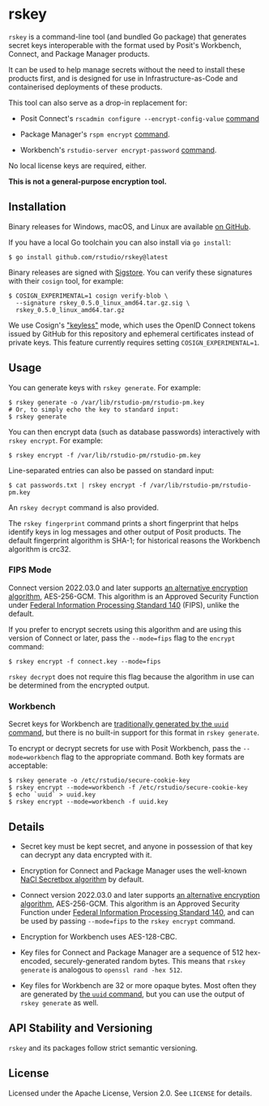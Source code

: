 # rskey

`rskey` is a command-line tool (and bundled Go package) that generates secret
keys interoperable with the format used by Posit's Workbench, Connect, and
Package Manager products.

It can be used to help manage secrets without the need to install these products
first, and is designed for use in Infrastructure-as-Code and containerised
deployments of these products.

This tool can also serve as a drop-in replacement for:

* Posit Connect's `rscadmin configure --encrypt-config-value`
  [command](https://docs.posit.co/connect/admin/appendix/cli/#rscadmin)

* Package Manager's `rspm encrypt`
  [command](https://docs.posit.co/rspm/admin/appendix/encryption/#rspm-encrypt).

* Workbench's `rstudio-server encrypt-password`
  [command](https://docs.posit.co/ide/server-pro/rstudio_server_cli/rstudio_server_cli.html#database).

No local license keys are required, either.

**This is not a general-purpose encryption tool.**

## Installation

Binary releases for Windows, macOS, and Linux are available [on
GitHub](https://github.com/rstudio/rskey/releases).

If you have a local Go toolchain you can also install via `go install`:

``` shell
$ go install github.com/rstudio/rskey@latest
```

Binary releases are signed with [Sigstore](https://www.sigstore.dev/). You can
verify these signatures with their `cosign` tool, for example:

``` shell
$ COSIGN_EXPERIMENTAL=1 cosign verify-blob \
  --signature rskey_0.5.0_linux_amd64.tar.gz.sig \
  rskey_0.5.0_linux_amd64.tar.gz
```

We use Cosign's ["keyless"](https://docs.sigstore.dev/cosign/openid_signing)
mode, which uses the OpenID Connect tokens issued by GitHub for this repository
and ephemeral certificates instead of private keys. This feature currently
requires setting `COSIGN_EXPERIMENTAL=1`.

## Usage

You can generate keys with `rskey generate`. For example:

``` shell
$ rskey generate -o /var/lib/rstudio-pm/rstudio-pm.key
# Or, to simply echo the key to standard input:
$ rskey generate
```

You can then encrypt data (such as database passwords) interactively with `rskey
encrypt`. For example:

``` shell
$ rskey encrypt -f /var/lib/rstudio-pm/rstudio-pm.key
```

Line-separated entries can also be passed on standard input:

``` shell
$ cat passwords.txt | rskey encrypt -f /var/lib/rstudio-pm/rstudio-pm.key
```

An `rskey decrypt` command is also provided.

The `rskey fingerprint` command prints a short fingerprint that helps identify
keys in log messages and other output of Posit products. The default
fingerprint algorithm is SHA-1; for historical reasons the Workbench algorithm
is crc32.

### FIPS Mode

Connect version 2022.03.0 and later supports [an alternative encryption
algorithm](https://docs.posit.co/connect/news/#rstudio-connect-2022.03.0),
AES-256-GCM. This algorithm is an Approved Security Function under [Federal
Information Processing Standard
140](https://csrc.nist.gov/publications/detail/fips/140/3/final) (FIPS), unlike
the default.

If you prefer to encrypt secrets using this algorithm and are using this version
of Connect or later, pass the `--mode=fips` flag to the `encrypt` command:

``` shell
$ rskey encrypt -f connect.key --mode=fips
```

`rskey decrypt` does not require this flag because the algorithm in use can be
determined from the encrypted output.

### Workbench

Secret keys for Workbench are [traditionally generated by the `uuid`
command](https://docs.posit.co/ide/server-pro/load_balancing/configuration.html#generating-a-key),
but there is no built-in support for this format in `rskey generate`.

To encrypt or decrypt secrets for use with Posit Workbench, pass the
`--mode=workbench` flag to the appropriate command. Both key formats are
acceptable:

``` shell
$ rskey generate -o /etc/rstudio/secure-cookie-key
$ rskey encrypt --mode=workbench -f /etc/rstudio/secure-cookie-key
$ echo `uuid` > uuid.key
$ rskey encrypt --mode=workbench -f uuid.key
```

## Details

* Secret key must be kept secret, and anyone in possession of that key can
  decrypt any data encrypted with it.

* Encryption for Connect and Package Manager uses the well-known [NaCl Secretbox
  algorithm](https://pkg.go.dev/golang.org/x/crypto/nacl/secretbox) by default.

* Connect version 2022.03.0 and later supports [an alternative encryption
  algorithm](https://docs.posit.co/connect/news/#rstudio-connect-2022.03.0),
  AES-256-GCM. This algorithm is an Approved Security Function under [Federal
  Information Processing Standard
  140](https://csrc.nist.gov/publications/detail/fips/140/3/final), and can be
  used by passing `--mode=fips` to the `rskey encrypt` command.

* Encryption for Workbench uses AES-128-CBC.

* Key files for Connect and Package Manager are a sequence of 512 hex-encoded,
  securely-generated random bytes. This means that `rskey generate` is analogous
  to `openssl rand -hex 512`.

* Key files for Workbench are 32 or more opaque bytes. Most often they are
  generated by [the `uuid`
  command](https://docs.posit.co/ide/server-pro/load_balancing/configuration.html#generating-a-key),
  but you can use the output of `rskey generate` as well.

## API Stability and Versioning

`rskey` and its packages follow strict semantic versioning.

## License

Licensed under the Apache License, Version 2.0. See `LICENSE` for details.
